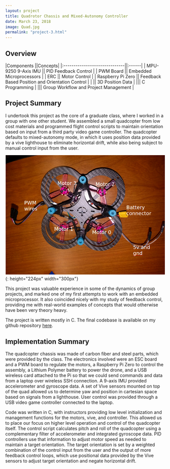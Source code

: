 ```yaml
---
layout: project
title: Quadrotor Chassis and Mixed-Autonomy Controller
date: March 23, 2018
image: Quad.jpg
permalink: "project-3.html"
---
```


## Overview

|Components                     ||Concepts|
|:------------------------------||:------|
|    MPU-9250 9-Axis IMU    ||  PID Feedback Control  |
|    PWM Board  ||    Embedded Microprocessors  |
|    ERC      ||    Motor Control  |
|    Raspberry Pi Zero    ||    Feedback Based Position and Orientation Control  |
|                               ||  3D Position Data  |
|||    C Programming  |
|||  Group Workflow and Project Management  |



<!--
Todo:
    Gif of the copter flying in section 1
    Move chassis photo to section 2
    Gif of copter testing in section 2
    Not sure just what to put in section 3 yet
-->


## Project Summary

I undertook this project as the core of a graduate class, where I worked in a group with one other student. We assembled a small quadcopter from low cost materials and programmed flight control scripts to maintain orientation based on input from a third party video game controller. The quadcopter defaults to mixed-autonomy mode, in which it uses position data provided by a vive lighthouse to eliminate horizontal drift, while also being subject to manual control input from the user.

![Chassis](../public/images/Chassis.png){: height="224px" width="300px"}

This project was valuable experience in some of the dynamics of group projects, and marked one of my first attempts to work with an embedded microprocessor. It also coincided nicely with my study of feedback control, providing me with real-world examples of concepts that would otherwise have been very theory heavy.


The project is written mostly in C. The final codebase is available on my github repository [here](https://github.com/idtx314/ME-495-Quadcopter).


## Implementation Summary
The quadcopter chassis was made of carbon fiber and steel parts, which were provided by the class. The electronics involved were an ESC board and a PWM board to regulate the motors, a Raspberry Pi Zero to control the assembly, a Lithium Polymer battery to power the drone, and a USB wireless card attached to the Pi so that we could send commands and data from a laptop over wireless SSH connection. A 9-axis IMU provided accelerometer and gyroscope data. A set of Vive sensors mounted on top of the quad allowed us to determine yaw and position in cartesian space based on signals from a lighthouse. User control was provided through a USB video game controller connected to the laptop.

Code was written in C, with instructors providing low level initialization and management functions for the motors, vive, and controller. This allowed us to place our focus on higher level operation and control of the quadcopter itself. The control script calculates pitch and roll of the quadcopter using a complementary filter of accelerometer and integrated gyroscope data. PID controllers use that information to adjust motor speed as needed to maintain a target orientation. The target orientation is set by a weighted combination of the control input from the user and the output of more feedback control loops, which use positional data provided by the Vive sensors to adjust target orientation and negate horizontal drift.

